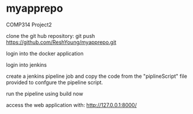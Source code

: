 # myapprepo
COMP314 Project2


clone the git hub repository:
git push https://github.com/ReshYoung/myapprepo.git

login into the docker application

login into jenkins

create a jenkins pipeline job and copy the code 
from the "piplineScript" file provided to confgure
the pipeline script.

run the pipeline using build now

access the web application with:
http://127.0.0.1:8000/


